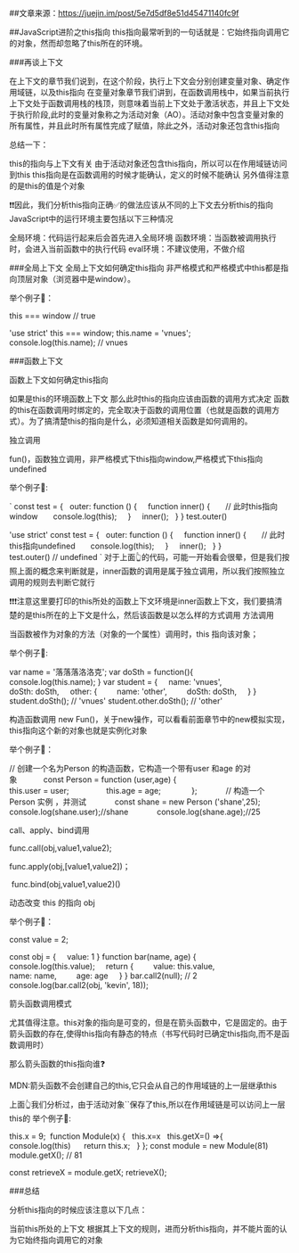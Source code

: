 ##文章来源：https://juejin.im/post/5e7d5df8e51d45471140fc9f

##JavaScript进阶之this指向
this指向最常听到的一句话就是：它始终指向调用它的对象，然而却忽略了this所在的环境。


###再谈上下文

在上下文的章节我们说到，在这个阶段，执行上下文会分别创建变量对象、确定作用域链，以及this指向
  在变量对象章节我们讲到，在函数调用栈中，如果当前执行上下文处于函数调用栈的栈顶，则意味着当前上下文处于激活状态，并且上下文处于执行阶段,此时的变量对象称之为活动对象（AO）。活动对象中包含变量对象的所有属性，并且此时所有属性完成了赋值，除此之外，活动对象还包含this指向

总结一下：

this的指向与上下文有关
由于活动对象还包含this指向，所以可以在作用域链访问到this
this指向是在函数调用的时候才能确认，定义的时候不能确认
另外值得注意的是this的值是个对象

❗️❗️因此，我们分析this指向正确✅的做法应该从不同的上下文去分析this的指向
JavaScript中的运行环境主要包括以下三种情况

全局环境：代码运行起来后会首先进入全局环境
函数环境：当函数被调用执行时，会进入当前函数中的执行代码
eval环境：不建议使用，不做介绍


###全局上下文
全局上下文如何确定this指向
非严格模式和严格模式中this都是指向顶层对象（浏览器中是window）。

举个例子🌰：

this === window // true

'use strict'
this === window;
this.name = 'vnues';
console.log(this.name); // vnues

###函数上下文

函数上下文如何确定this指向

  如果是this的环境函数上下文 那么此时this的指向应该由函数的调用方式决定
  函数的this在函数调用时绑定的，完全取决于函数的调用位置（也就是函数的调用方式）。为了搞清楚this的指向是什么，必须知道相关函数是如何调用的。

独立调用

  fun()，函数独立调用，非严格模式下this指向window,严格模式下this指向undefined

举个例子🌰:

`
const test = {  
    outer: function () {    
        function inner() {      
            // 此时this指向window      
            console.log(this);    
        }    
        inner();  
    }
}
test.outer()

'use strict'
const test = {  
    outer: function () {    
        function inner() {      
            // 此时this指向undefined      
            console.log(this);    
        }    
        inner();  
    }
}
test.outer() // undefined
`
对于上面👆的代码，可能一开始看会很晕，但是我们按照上面的概念来判断就是，inner函数的调用是属于独立调用，所以我们按照独立调用的规则去判断它就行

❗❗❗️注意这里要打印的this所处的函数上下文环境是inner函数上下文，我们要搞清楚的是this所在的上下文是什么，然后该函数是以怎么样的方式调用
方法调用

  当函数被作为对象的方法（对象的一个属性）调用时，this 指向该对象；

举个例子🌰:

var name = '落落落洛洛克';
var doSth = function(){    
    console.log(this.name);
}
var student = {    
    name: 'vnues',    
    doSth: doSth,    
    other: {        
        name: 'other',        
        doSth: doSth,    
    }
}
student.doSth(); // 'vnues'
student.other.doSth(); // 'other'

构造函数调用
new Fun()，关于new操作，可以看看前面章节中的new模拟实现，this指向这个新的对象也就是实例化对象

举个例子🌰：

// 创建一个名为Person 的构造函数，它构造一个带有user 和age 的对象            const Person = function (user,age) {                
    this.user = user;                
    this.age = age;             
};            
// 构造一个Person 实例 ，并测试            
const shane = new Person ('shane',25);            
console.log(shane.user);//shane            
console.log(shane.age);//25

call、apply、bind调用

func.call(obj,value1,value2);

func.apply(obj,[value1,value2])；

 func.bind(obj,value1,value2)()


动态改变 this 的指向 obj

举个例子🌰：

const value = 2;

const obj = {    
    value: 1
}
function bar(name, age) {    
    console.log(this.value);    
    return {        
        value: this.value,        
        name: name,        
        age: age    
    }
}
bar.call2(null); // 2
console.log(bar.call2(obj, 'kevin', 18));

箭头函数调用模式

  尤其值得注意。this对象的指向是可变的，但是在箭头函数中，它是固定的。由于箭头函数的存在,使得this指向有静态的特点（书写代码时已确定this指向,而不是函数调用时）

那么箭头函数的this指向谁❓

  MDN:箭头函数不会创建自己的this,它只会从自己的作用域链的上一层继承this

上面👆我们分析过，由于活动对象``保存了this,所以在作用域链是可以访问上一层this的
举个例子🌰:

this.x = 9; 
function Module(x) {  
    this.x=x  
    this.getX=() =>{      
        console.log(this)     
        return this.x;  
    }
};
const module = new Module(81)
module.getX(); // 81

const retrieveX = module.getX;
retrieveX();   

###总结

分析this指向的时候应该注意以下几点：

当前this所处的上下文
根据其上下文的规则，进而分析this指向，并不能片面的认为它始终指向调用它的对象
